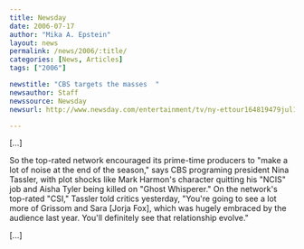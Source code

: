 ```yaml
---
title: Newsday
date: 2006-07-17
author: "Mika A. Epstein"
layout: news
permalink: /news/2006/:title/
categories: [News, Articles]
tags: ["2006"]

newstitle: "CBS targets the masses  "
newsauthor: Staff  
newssource: Newsday  
newsurl: http://www.newsday.com/entertainment/tv/ny-ettour164819479jul16,0,2337581.story?coll=ny-television-print  

---
```


[...]

So the top-rated network encouraged its prime-time producers to "make a lot of noise at the end of the season," says CBS programing president Nina Tassler, with plot shocks like Mark Harmon's character quitting his "NCIS" job and Aisha Tyler being killed on "Ghost Whisperer." On the network's top-rated "CSI," Tassler told critics yesterday, "You're going to see a lot more of Grissom and Sara [Jorja Fox], which was hugely embraced by the audience last year. You'll definitely see that relationship evolve."

[...]

